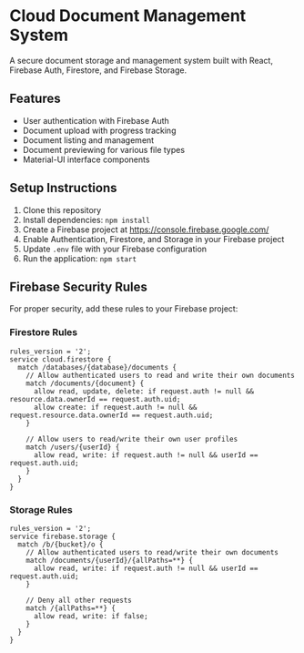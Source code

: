 # Cloud Document Management System

A secure document storage and management system built with React, Firebase Auth, Firestore, and Firebase Storage.

## Features

- User authentication with Firebase Auth
- Document upload with progress tracking
- Document listing and management
- Document previewing for various file types
- Material-UI interface components

## Setup Instructions

1. Clone this repository
2. Install dependencies: `npm install`
3. Create a Firebase project at https://console.firebase.google.com/
4. Enable Authentication, Firestore, and Storage in your Firebase project
5. Update `.env` file with your Firebase configuration
6. Run the application: `npm start`

## Firebase Security Rules

For proper security, add these rules to your Firebase project:

### Firestore Rules

```
rules_version = '2';
service cloud.firestore {
  match /databases/{database}/documents {
    // Allow authenticated users to read and write their own documents
    match /documents/{document} {
      allow read, update, delete: if request.auth != null && resource.data.ownerId == request.auth.uid;
      allow create: if request.auth != null && request.resource.data.ownerId == request.auth.uid;
    }
    
    // Allow users to read/write their own user profiles
    match /users/{userId} {
      allow read, write: if request.auth != null && userId == request.auth.uid;
    }
  }
}
```

### Storage Rules

```
rules_version = '2';
service firebase.storage {
  match /b/{bucket}/o {
    // Allow authenticated users to read/write their own documents
    match /documents/{userId}/{allPaths=**} {
      allow read, write: if request.auth != null && userId == request.auth.uid;
    }
    
    // Deny all other requests
    match /{allPaths=**} {
      allow read, write: if false;
    }
  }
}
